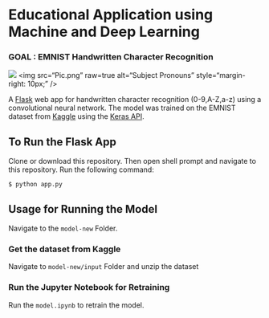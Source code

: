 # Educational Application using Machine and Deep Learning
### GOAL : EMNIST Handwritten Character Recognition  

![](https://github.com/jayeshsaini/emnist-flask/blob/master/media/screenshot.png)
<img
src=“Pic.png”
raw=true
alt=“Subject Pronouns”
style=“margin-right: 10px;”
/>

A [Flask](http://flask.pocoo.org/) web app for handwritten character recognition (0-9,A-Z,a-z) using a convolutional neural network. The model was trained on the EMNIST dataset from [Kaggle](https://www.kaggle.com/crawford/emnist) using the [Keras API](https://github.com/fchollet/keras).

## To Run the Flask App
Clone or download this repository. Then open shell prompt and navigate to this repository. Run the following command:

```
$ python app.py
```

## Usage for Running the Model

Navigate to the `model-new` Folder. 

### Get the dataset from Kaggle
Navigate to `model-new/input` Folder and unzip the dataset

### Run the Jupyter Notebook for Retraining
Run the `model.ipynb` to retrain the model.
